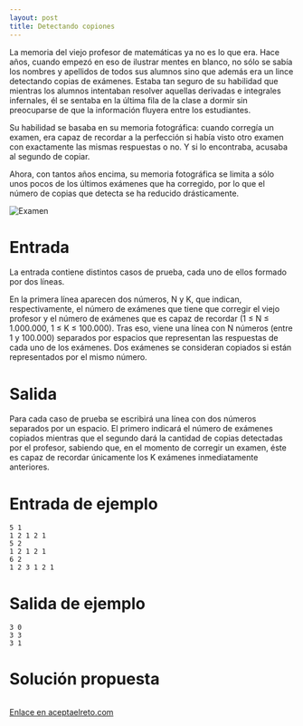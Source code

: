 ```yaml
---
layout: post
title: Detectando copiones
---
```

La memoria del viejo profesor de matemáticas ya no es lo que era. Hace años, cuando empezó en eso de ilustrar mentes en blanco, no sólo se sabía los nombres y apellidos de todos sus alumnos sino que además era un lince detectando copias de exámenes. Estaba tan seguro de su habilidad que mientras los alumnos intentaban resolver aquellas derivadas e integrales infernales, él se sentaba en la última fila de la clase a dormir sin preocuparse de que la información fluyera entre los estudiantes.

Su habilidad se basaba en su memoria fotográfica: cuando corregía un examen, era capaz de recordar a la perfección si había visto otro examen con exactamente las mismas respuestas o no. Y si lo encontraba, acusaba al segundo de copiar.

Ahora, con tantos años encima, su memoria fotográfica se limita a sólo unos pocos de los últimos exámenes que ha corregido, por lo que el número de copias que detecta se ha reducido drásticamente.

![Examen](https://www.aceptaelreto.com/pub/problems/v003/38/st/statements/images/examen.jpg)

# Entrada

La entrada contiene distintos casos de prueba, cada uno de ellos formado por dos líneas.

En la primera línea aparecen dos números, N y K, que indican, respectivamente, el número de exámenes que tiene que corregir el viejo profesor y el número de exámenes que es capaz de recordar (1 ≤ N ≤ 1.000.000, 1 ≤ K ≤ 100.000). Tras eso, viene una línea con N números (entre 1 y 100.000) separados por espacios que representan las respuestas de cada uno de los exámenes. Dos exámenes se consideran copiados si están representados por el mismo número.

# Salida

Para cada caso de prueba se escribirá una línea con dos números separados por un espacio. El primero indicará el número de exámenes copiados mientras que el segundo dará la cantidad de copias detectadas por el profesor, sabiendo que, en el momento de corregir un examen, éste es capaz de recordar únicamente los K exámenes inmediatamente anteriores.

# Entrada de ejemplo

```
5 1
1 2 1 2 1
5 2
1 2 1 2 1
6 2
1 2 3 1 2 1
```

# Salida de ejemplo

```
3 0
3 3
3 1
```
# Solución propuesta

``` python

```

[Enlace en aceptaelreto.com](https://www.aceptaelreto.com/problem/statement.php?id=338&potw=1)
